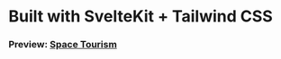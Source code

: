 # Built with SvelteKit + Tailwind CSS

### Preview: [Space Tourism](https://space-tourism-beige.vercel.app/)
